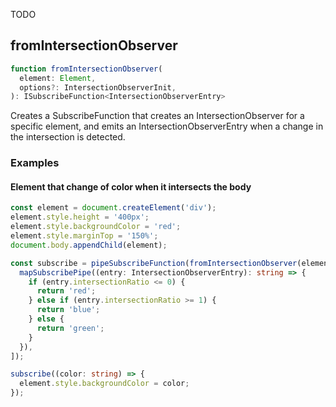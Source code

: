 TODO

## fromIntersectionObserver

```ts
function fromIntersectionObserver(
  element: Element,
  options?: IntersectionObserverInit,
): ISubscribeFunction<IntersectionObserverEntry>
```

Creates a SubscribeFunction that creates an IntersectionObserver for a specific element,
and emits an IntersectionObserverEntry when a change in the intersection is detected.

### Examples

#### Element that change of color when it intersects the body

```ts
const element = document.createElement('div');
element.style.height = '400px';
element.style.backgroundColor = 'red';
element.style.marginTop = '150%';
document.body.appendChild(element);

const subscribe = pipeSubscribeFunction(fromIntersectionObserver(element, { threshold: [0, 1] }), [
  mapSubscribePipe((entry: IntersectionObserverEntry): string => {
    if (entry.intersectionRatio <= 0) {
      return 'red';
    } else if (entry.intersectionRatio >= 1) {
      return 'blue';
    } else {
      return 'green';
    }
  }),
]);

subscribe((color: string) => {
  element.style.backgroundColor = color;
});
```


